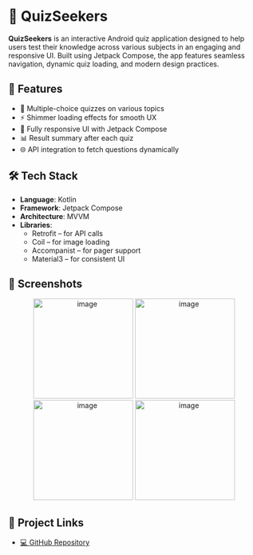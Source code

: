 # 🧠 QuizSeekers

**QuizSeekers** is an interactive Android quiz application designed to help users test their knowledge across various subjects in an engaging and responsive UI. Built using Jetpack Compose, the app features seamless navigation, dynamic quiz loading, and modern design practices.

## 🚀 Features

- 📖 Multiple-choice quizzes on various topics
- ⚡ Shimmer loading effects for smooth UX
- 📱 Fully responsive UI with Jetpack Compose
- 📊 Result summary after each quiz
- 🌐 API integration to fetch questions dynamically


## 🛠️ Tech Stack

- **Language**: Kotlin
- **Framework**: Jetpack Compose
- **Architecture**: MVVM
- **Libraries**:
  - Retrofit – for API calls
  - Coil – for image loading
  - Accompanist – for pager support
  - Material3 – for consistent UI

## 📱 Screenshots

<div align="center">
<img width="200"  alt="image" src="https://github.com/user-attachments/assets/3787f111-8746-4d7f-877e-e8b21eed5912" />
<img width="200" alt="image" src="https://github.com/user-attachments/assets/7c3d854b-d401-4a8c-8202-f682e2b27c5e" />
<img width="200"  alt="image" src="https://github.com/user-attachments/assets/e54870de-2901-45c0-8fd1-2b7b3e31fb5e" />
<img width="200"  alt="image" src="https://github.com/user-attachments/assets/aa7926fb-106e-463e-915c-be5ba58f6470" />



</div>



## 🔗 Project Links

- [💻 GitHub Repository](https://github.com/Aakash3640/QuizSeekers)



